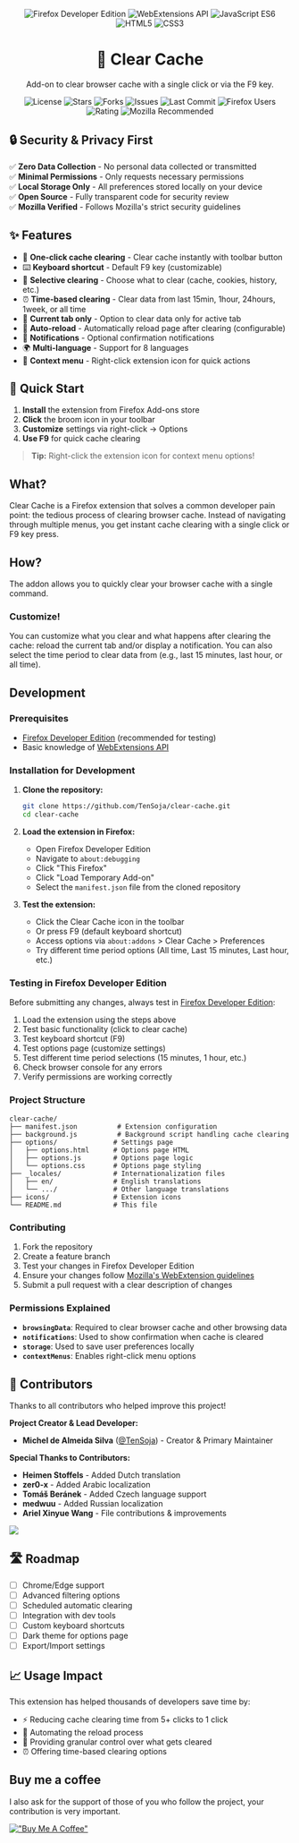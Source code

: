 <p align="center">
  <img src="https://img.shields.io/badge/Firefox-Developer%20Edition-orange?logo=firefox-browser" alt="Firefox Developer Edition" />
  <img src="https://img.shields.io/badge/WebExtensions-API-blue?logo=mozilla" alt="WebExtensions API" />
  <img src="https://img.shields.io/badge/JavaScript-ES6-yellow?logo=javascript" alt="JavaScript ES6" />
  <img src="https://img.shields.io/badge/HTML5-%23E34F26?logo=html5&logoColor=white" alt="HTML5" />
  <img src="https://img.shields.io/badge/CSS3-%231572B6?logo=css3&logoColor=white" alt="CSS3" />
</p>

<h1 align="center">🧹 Clear Cache</h1>
<p align="center">Add-on to clear browser cache with a single click or via the F9 key.</p>

<p align="center">
  <img src="https://img.shields.io/github/license/TenSoja/clear-cache" alt="License" />
  <img src="https://img.shields.io/github/stars/TenSoja/clear-cache" alt="Stars" />
  <img src="https://img.shields.io/github/forks/TenSoja/clear-cache" alt="Forks" />
  <img src="https://img.shields.io/github/issues/TenSoja/clear-cache" alt="Issues" />
  <img src="https://img.shields.io/github/last-commit/TenSoja/clear-cache" alt="Last Commit" />
  <img src="https://img.shields.io/badge/Firefox-58k%20users-orange?logo=firefox-browser" alt="Firefox Users" />
  <img src="https://img.shields.io/badge/Rating-4.4%2F5-green?logo=mozilla" alt="Rating" />
  <img src="https://img.shields.io/badge/Mozilla-Recommended-ff6c37?logo=firefox-browser" alt="Mozilla Recommended" />
</p>

## 🔒 Security & Privacy First

✅ **Zero Data Collection** - No personal data collected or transmitted  
✅ **Minimal Permissions** - Only requests necessary permissions  
✅ **Local Storage Only** - All preferences stored locally on your device  
✅ **Open Source** - Fully transparent code for security review  
✅ **Mozilla Verified** - Follows Mozilla's strict security guidelines

## ✨ Features

- 🚀 **One-click cache clearing** - Clear cache instantly with toolbar button
- ⌨️ **Keyboard shortcut** - Default F9 key (customizable)
- 🎯 **Selective clearing** - Choose what to clear (cache, cookies, history, etc.)
- ⏰ **Time-based clearing** - Clear data from last 15min, 1hour, 24hours, 1week, or all time
- 🎯 **Current tab only** - Option to clear data only for active tab
- 🔄 **Auto-reload** - Automatically reload page after clearing (configurable)
- 🔔 **Notifications** - Optional confirmation notifications
- 🌍 **Multi-language** - Support for 8 languages
- 🎨 **Context menu** - Right-click extension icon for quick actions

## 🚀 Quick Start

1. **Install** the extension from Firefox Add-ons store
2. **Click** the broom icon in your toolbar
3. **Customize** settings via right-click → Options
4. **Use F9** for quick cache clearing

> **Tip:** Right-click the extension icon for context menu options!


## What?
Clear Cache is a Firefox extension that solves a common developer pain point: the tedious process of clearing browser cache. Instead of navigating through multiple menus, you get instant cache clearing with a single click or F9 key press.

## How?
The addon allows you to quickly clear your browser cache with a single command.

### Customize!
You can customize what you clear and what happens after clearing the cache: reload the current tab and/or display a notification. You can also select the time period to clear data from (e.g., last 15 minutes, last hour, or all time).

## Development

### Prerequisites
- [Firefox Developer Edition](https://www.mozilla.org/en-US/firefox/developer/) (recommended for testing)
- Basic knowledge of [WebExtensions API](https://developer.mozilla.org/en-US/docs/Mozilla/Add-ons/WebExtensions)

### Installation for Development

1. **Clone the repository:**
   ```bash
   git clone https://github.com/TenSoja/clear-cache.git
   cd clear-cache
   ```

2. **Load the extension in Firefox:**
   - Open Firefox Developer Edition
   - Navigate to `about:debugging`
   - Click "This Firefox" 
   - Click "Load Temporary Add-on"
   - Select the `manifest.json` file from the cloned repository

3. **Test the extension:**
   - Click the Clear Cache icon in the toolbar
   - Or press F9 (default keyboard shortcut)
   - Access options via `about:addons` > Clear Cache > Preferences
   - Try different time period options (All time, Last 15 minutes, Last hour, etc.)

### Testing in Firefox Developer Edition

Before submitting any changes, always test in [Firefox Developer Edition](https://www.mozilla.org/en-US/firefox/developer/):

1. Load the extension using the steps above
2. Test basic functionality (click to clear cache)
3. Test keyboard shortcut (F9)
4. Test options page (customize settings)
5. Test different time period selections (15 minutes, 1 hour, etc.)
6. Check browser console for any errors
7. Verify permissions are working correctly

### Project Structure

```
clear-cache/
├── manifest.json          # Extension configuration
├── background.js          # Background script handling cache clearing
├── options/              # Settings page
│   ├── options.html      # Options page HTML
│   ├── options.js        # Options page logic
│   └── options.css       # Options page styling
├── _locales/             # Internationalization files
│   ├── en/               # English translations
│   └── .../              # Other language translations
├── icons/                # Extension icons
└── README.md             # This file
```

### Contributing

1. Fork the repository
2. Create a feature branch
3. Test your changes in Firefox Developer Edition
4. Ensure your changes follow [Mozilla's WebExtension guidelines](https://developer.mozilla.org/en-US/docs/Mozilla/Add-ons/WebExtensions)
5. Submit a pull request with a clear description of changes

### Permissions Explained

- **`browsingData`**: Required to clear browser cache and other browsing data
- **`notifications`**: Used to show confirmation when cache is cleared  
- **`storage`**: Used to save user preferences locally
- **`contextMenus`**: Enables right-click menu options

## 🤝 Contributors

Thanks to all contributors who helped improve this project!

**Project Creator & Lead Developer:**
- **Michel de Almeida Silva** ([@TenSoja](https://github.com/TenSoja)) - Creator & Primary Maintainer

**Special Thanks to Contributors:**
- **Heimen Stoffels** - Added Dutch translation
- **zer0-x** - Added Arabic localization  
- **Tomáš Beránek** - Added Czech language support
- **medwuu** - Added Russian localization
- **Ariel Xinyue Wang** - File contributions & improvements

<a href="https://github.com/TenSoja/clear-cache/graphs/contributors">
  <img src="https://contrib.rocks/image?repo=TenSoja/clear-cache" />
</a>

## 🛣️ Roadmap

- [ ] Chrome/Edge support
- [ ] Advanced filtering options  
- [ ] Scheduled automatic clearing
- [ ] Integration with dev tools
- [ ] Custom keyboard shortcuts
- [ ] Dark theme for options page
- [ ] Export/Import settings

## 📈 Usage Impact

This extension has helped thousands of developers save time by:
- ⚡ Reducing cache clearing time from 5+ clicks to 1 click
- 🔄 Automating the reload process
- 🎯 Providing granular control over what gets cleared
- ⏰ Offering time-based clearing options

## Buy me a coffee
I also ask for the support of those of you who follow the project, your contribution is very important.

[!["Buy Me A Coffee"](https://www.buymeacoffee.com/assets/img/custom_images/orange_img.png)](https://www.buymeacoffee.com/tensoja)